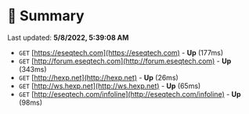 # 📖 Summary
Last updated: **5/8/2022, 5:39:08 AM**

- `GET` [https://eseqtech.com](https://eseqtech.com) - **Up** (177ms)
- `GET` [http://forum.eseqtech.com](http://forum.eseqtech.com) - **Up** (343ms)
- `GET` [http://hexp.net](http://hexp.net) - **Up** (26ms)
- `GET` [http://ws.hexp.net](http://ws.hexp.net) - **Up** (65ms)
- `GET` [http://eseqtech.com/infoline](http://eseqtech.com/infoline) - **Up** (98ms)

